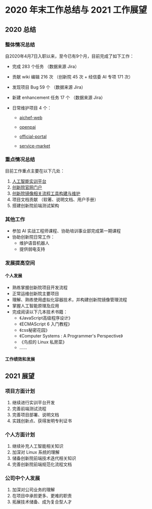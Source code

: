 # 2020 年末工作总结与 2021 工作展望

## 2020 总结

### 整体情况总结

自2020年4月7日入职以来，至今已有9个月，目前完成了如下工作：

- 完成 283 个任务 （数据来源 Jira）

- 贡献 wiki 编辑 216 次 （创新院 45 次 + 经信委 AI 专项 171 次）

- 发现项目 Bug 59 个 （数据来源 Jira）

- 新建 enhancement 任务 17 个 （数据来源 Jira）

- 日常维护项目 4 个：

  - [ aichef-web](http://10.0.0.7:8080/aichef/aichef-web)
  
  - [ openpai](http://10.0.0.7:8080/aichef/openpai)
  
  - [official-portal](http://10.0.0.7:8080/aichef/official-portal)
  
  - [service-market](http://10.0.0.7:8080/aichef/service-market)

### 重点情况总结

目前工作重点主要在以下几处：

1. [人工智能实训平台](ailab.shaiic.com)
2. [创新院官网门户](shaiic.com)
3. [创新院镜像相关流程工具构建与维护](http://10.0.0.7:8080/aichef/openpai)
4. 项目文档贡献 （软著、说明文档、用户手册）
5. 搭建创新院前端测试架构

### 其他工作

- 参加 AI 实战工程师课程、协助培训事业部完成第一期课程
- 协助创新院日常工作：
  - 维护语音机器人
  - 提供弱电支持

### 发展提高空间

#### 个人发展

- 熟练掌握创新院项目开发流程
- 正常运维创新院主要项目
- 理解、熟练使用虚拟化容器技术，并构建创新院镜像管理流程
- 掌握人工智能原理及应用
- 完成阅读以下几本技术书籍：
  - 《JavaScript高级程序设计》
  - 《ECMAScript 6 入门教程》
  - 《css秘密花园》
  - 《Computer Systems : A Programmer's Perspective》
  - 《鸟叔的 Linux 私房菜》
  -   ……

#### 工作绩效和发展



## 2021 展望

### 项目方面计划

1. 继续进行实训平台开发
2. 完善前端测试流程
3. 完善项目部署、说明文档
4. 实践创新点、获得发明专利证书

### 个人方面计划

1. 继续补充人工智能相关知识
2. 加深对 Linux 系统的理解
3. 储备创新院前端技术迭代相关知识
4. 完善创新院前端规范化流程文档

### 公司中个人发展

1. 加深对公司业务的理解
2. 在项目中承担更多、更难的职责
3. 拓展技术储备、成为复合型人才


